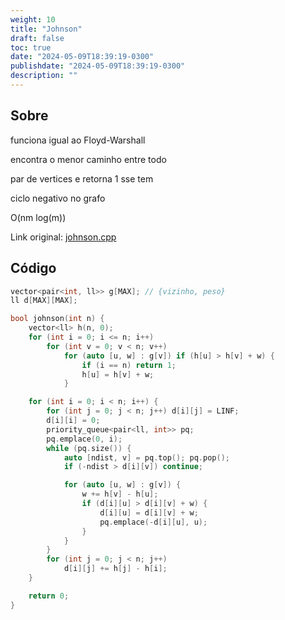 ```yaml
---
weight: 10
title: "Johnson"
draft: false
toc: true
date: "2024-05-09T18:39:19-0300"
publishdate: "2024-05-09T18:39:19-0300"
description: ""
---
```


## Sobre
 funciona igual ao Floyd-Warshall

 encontra o menor caminho entre todo

 par de vertices e retorna 1 sse tem 

 ciclo negativo no grafo

 

 O(nm log(m))



Link original: [johnson.cpp](https://github.com/brunomaletta/Biblioteca/tree/master/Codigo/Grafos/johnson.cpp)

## Código
```cpp
vector<pair<int, ll>> g[MAX]; // {vizinho, peso}
ll d[MAX][MAX];

bool johnson(int n) {
	vector<ll> h(n, 0);
	for (int i = 0; i <= n; i++)
		for (int v = 0; v < n; v++)
			for (auto [u, w] : g[v]) if (h[u] > h[v] + w) {
				if (i == n) return 1;
				h[u] = h[v] + w;
			}

	for (int i = 0; i < n; i++) {
		for (int j = 0; j < n; j++) d[i][j] = LINF;
		d[i][i] = 0;
		priority_queue<pair<ll, int>> pq;
		pq.emplace(0, i);
		while (pq.size()) {
			auto [ndist, v] = pq.top(); pq.pop();
			if (-ndist > d[i][v]) continue;

			for (auto [u, w] : g[v]) {
				w += h[v] - h[u];
				if (d[i][u] > d[i][v] + w) {
					d[i][u] = d[i][v] + w;
					pq.emplace(-d[i][u], u);
				}
			}
		}
		for (int j = 0; j < n; j++)
			d[i][j] += h[j] - h[i];
	}

	return 0;
}
```
